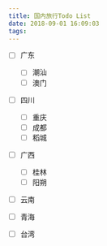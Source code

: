```yaml
---
title: 国内旅行Todo List
date: 2018-09-01 16:09:03
tags:
---
```


- [ ] 广东
    - [ ] 潮汕
    - [ ] 澳门
- [ ] 四川
    - [ ] 重庆
    - [ ] 成都
    - [ ] 稻城
- [ ] 广西
    - [ ] 桂林
    - [ ] 阳朔
- [ ] 云南
- [ ] 青海
- [ ] 台湾

